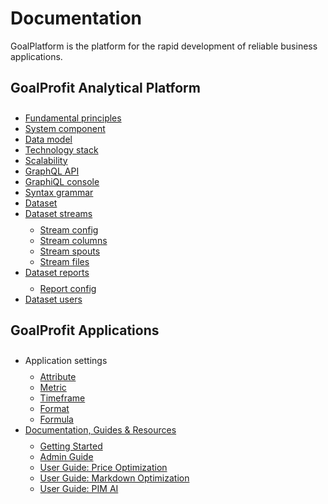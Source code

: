 # Documentation

GoalPlatform is the platform for the rapid development of reliable business applications.

## GoalProfit Analytical Platform

* [Fundamental principles](principles/)
* [System component](components/)
* [Data model](datamodel/)
* [Technology stack](techstack/)
* [Scalability](scalability/)
* [GraphQL API](graphql/)
* [GraphiQL console](/graphiql)
* [Syntax grammar](grammar/)
* [Dataset](admin/dataset/config/)
* [Dataset streams](admin/dataset/streams/)
  * [Stream config](admin/stream/config/)
  * [Stream columns](admin/stream/columns/)
  * [Stream spouts](admin/stream/spouts/)
  * [Stream files](admin/stream/spout/files/)
* [Dataset reports](admin/dataset/reports/)
  * [Report config](admin/report/config/)
* [Dataset users](admin/dataset/users/)    

## GoalProfit Applications
* Application settings
  * [Attribute](admin/attribute/config/)
  * [Metric](admin/metric/config/)
  * [Timeframe](admin/timeframe/config/)
  * [Format](admin/format/config/)
  * [Formula](admin/formula/config/)
* [Documentation, Guides & Resources](../gp-internal-docs/)
  * [Getting Started](../gp-internal-docs/user_guide/)
  * [Admin Guide](../gp-internal-docs/admin_guide/)
  * [User Guide: Price Optimization](../gp-internal-docs/price_rules/)
  * [User Guide: Markdown Optimization](../gp-internal-docs/markdown/)
  * [User Guide: PIM AI](../gp-internal-docs/pim)

<style>
h1 img {
  display: inline-block;
  height: 22px;
  margin-top: -3px;
  margin-left: -16px;
}
ul {
  line-height: 1.;
 padding-top: 9px;
}
}
</style>
